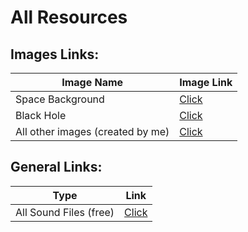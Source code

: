 # All Resources

## Images Links:


| Image Name | Image Link  |
| -------- | -------- |
| Space Background  | [Click](https://www.freepik.com/free-photo/3d-abstract-space-sky-with-stars-nebula_2673266.htm#query=space&position=49&from_view=search)  
| Black Hole  | [Click](https://i.redd.it/ffpnwyw6jjj71.png) |
| All other images (created by me)| [Click](https://pixilart.com/draw) |




## General Links:
| Type | Link  |
| -------- | -------- |
| All Sound Files (free) | [Click](https://mixkit.co/free-sound-effects/) |

